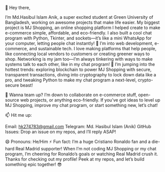 👋 Hey there,

I’m Md.Hasibul Islam Anik, a super excited student at Green University of Bangladesh, working on awesome projects that make life easier. My biggest project is MJ Shopping, an online shopping platform I helped create to make e-commerce simple, affordable, and eco-friendly. I also built a cool chat program with Python, Tkinter, and sockets—it’s like a mini WhatsApp for your computer, letting people chat instantly!
👀 I’m into web development, e-commerce, and sustainable tech. I love making platforms that help people, like connecting local vendors to customers or creating greener ways to shop. Networking is my jam too—I’m always tinkering with ways to make systems talk to each other, like in my chat program!
🌱  I’m jumping into the hottest trends: exploring blockchain to power MJ Shopping with secure, transparent transactions, diving into cryptography to lock down data like a pro, and tweaking Python to make my chat program a next-level, crypto-secure beast!

💞️ Wanna team up? I’m down to collaborate on e-commerce stuff, open-source web projects, or anything eco-friendly. If you’ve got ideas to level up MJ Shopping, improve my chat program, or start something new, let’s chat!

📫 Hit me up:

Email: hk274783@gmail.com
Telegram: Md. Hasibul Islam (Anik)
GitHub Issues: Drop an issue on my repos, and I’ll reply ASAP!

😄 Pronouns: He/Him
⚡ Fun fact: I’m a huge Cristiano Ronaldo fan and a die-hard Real Madrid supporter! When I’m not coding MJ Shopping or my chat program, I’m cheering for Ronaldo’s goals or watching Real Madrid crush it.
Thanks for checking out my profile! Peek at my repos, and let’s build something epic together! 😎
